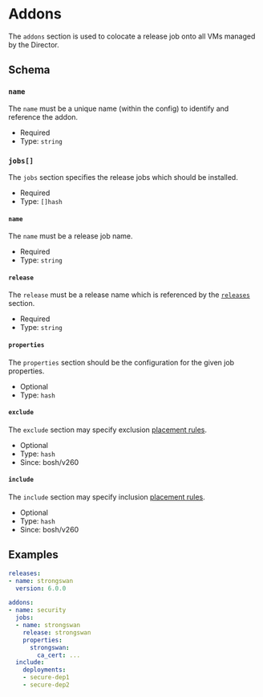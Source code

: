 # Addons

The `addons` section is used to colocate a release job onto all VMs managed by the Director.


## Schema


### `name`

The `name` must be a unique name (within the config) to identify and reference the addon.

 * Required
 * Type: `string`


### `jobs[]`

The `jobs` section specifies the release jobs which should be installed.

 * Required
 * Type: `[]hash`


#### `name`

The `name` must be a release job name.

 * Required
 * Type: `string`


#### `release`

The `release` must be a release name which is referenced by the [`releases`](releases.md) section.

 * Required
 * Type: `string`


#### `properties`

The `properties` section should be the configuration for the given job properties.

 * Optional
 * Type: `hash`


#### `exclude`

The `exclude` section may specify exclusion [placement rules](index.md#using-placement-rules).

 * Optional
 * Type: `hash`
 * Since: bosh/v260


#### `include`

The `include` section may specify inclusion [placement rules](index.md#using-placement-rules).

 * Optional
 * Type: `hash`
 * Since: bosh/v260


## Examples

```yaml
releases:
- name: strongswan
  version: 6.0.0

addons:
- name: security
  jobs:
  - name: strongswan
    release: strongswan
    properties:
      strongswan:
        ca_cert: ...
  include:
    deployments:
    - secure-dep1
    - secure-dep2
```
